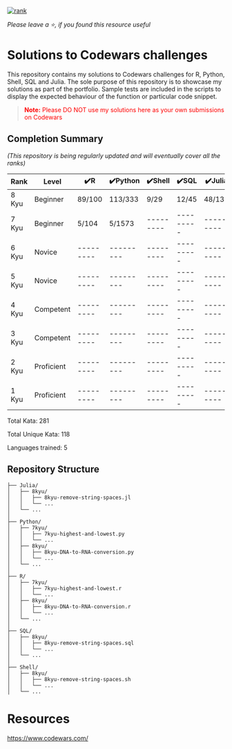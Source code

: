 <a href = "https://www.codewars.com/users/ErikaDva">![rank](https://www.codewars.com/users/ErikaDva/badges/large) </a>

_Please leave a ⭐, if you found this resource useful_

# Solutions to Codewars challenges

This repository contains my solutions to Codewars challenges for R, Python, Shell, SQL and Julia. The sole purpose of this repository is to showcase my solutions as part of the portfolio. Sample tests are included in the scripts to display the expected behaviour of the function or particular code snippet.

> <p style = "color:red"><strong>Note:</strong> Please DO NOT use my solutions here as your own submissions on Codewars</p>

## Completion Summary

_(This repository is being regularly updated and will eventually cover all the ranks)_

| Rank  | Level      | ✔️R       | ✔️Python  | ✔️Shell   | ✔️SQL     | ✔️Julia   |
| ----- | ---------- | --------- | --------- | --------- | --------- | --------- |
| 8 Kyu | Beginner   | 89/100    | 113/333   | 9/29      | 12/45     | 48/136    |
| 7 Kyu | Beginner   | 5/104     | 5/1573    | --------- | --------- | --------- |
| 6 Kyu | Novice     | --------- | --------- | --------- | --------- | --------- |
| 5 Kyu | Novice     | --------- | --------- | --------- | --------- | --------- |
| 4 Kyu | Competent  | --------- | --------- | --------- | --------- | --------- |
| 3 Kyu | Competent  | --------- | --------- | --------- | --------- | --------- |
| 2 Kyu | Proficient | --------- | --------- | --------- | --------- | --------- |
| 1 Kyu | Proficient | --------- | --------- | --------- | --------- | --------- |

Total Kata: 281

Total Unique Kata: 118

Languages trained: 5

## Repository Structure

```ascii
├── Julia/
│   ├── 8kyu/
│   │   ├── 8kyu-remove-string-spaces.jl
│   │   └── ...
│   └── ...
│
├── Python/
│   ├── 7kyu/
│   │   ├── 7kyu-highest-and-lowest.py
│   │   └── ...
│   ├── 8kyu/
│   │   ├── 8kyu-DNA-to-RNA-conversion.py
│   │   └── ...
│   └── ...
│
├── R/
│   ├── 7kyu/
│   │   ├── 7kyu-highest-and-lowest.r
│   │   └── ...
│   ├── 8kyu/
│   │   ├── 8kyu-DNA-to-RNA-conversion.r
│   │   └── ...
│   └── ...
│
├── SQL/
│   ├── 8kyu/
│   │   ├── 8kyu-remove-string-spaces.sql
│   │   └── ...
│   └── ...
│
├── Shell/
│   ├── 8kyu/
│   │   ├── 8kyu-remove-string-spaces.sh
│   │   └── ...
│   └── ...
```

# Resources

https://www.codewars.com/
